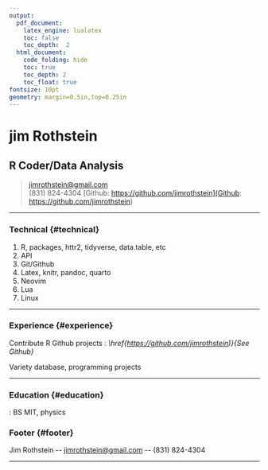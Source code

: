 ```yaml
---
output:   
  pdf_document:   
    latex_engine: lualatex  
    toc: false
    toc_depth:  2   
  html_document:  
    code_folding: hide
    toc: true 
    toc_depth: 2
    toc_float: true
fontsize: 10pt   
geometry: margin=0.5in,top=0.25in   
---
```


# jim Rothstein	
## R Coder/Data Analysis

> [jimrothstein@gmail.com](jimrothstein@gmail.com)  
> (831) 824-4304
>	[Github: https://github.com/jimrothstein](Github:
https://github.com/jimrothstein)

------


### Technical {#technical}

1.	R, packages, httr2, tidyverse, data.table, etc
1.  API	
1.	Git/Github
1.  Latex, knitr, pandoc, quarto
1.	Neovim
1.  Lua
1.	Linux

------

### Experience {#experience}  


Contribute R Github projects 
:   *\href{https://github.com/jimrothstein)}{See Github}*


Variety database, programming projects 

------

###	Education {#education}
:	BS MIT, physics

### Footer {#footer}

Jim Rothstein	 -- [jimrothstein@gmail.com](jimrothstein@gmail.com) -- (831) 824-4304

------
